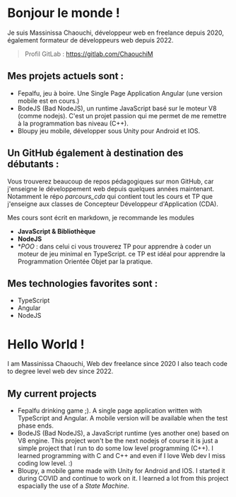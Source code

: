 # Bonjour le monde ! 
Je suis Massinissa Chaouchi, développeur web en freelance depuis 2020, également formateur de développeurs web depuis 2022.

> Profil GitLab : https://gitlab.com/ChaouchiM

## Mes projets actuels sont : 
- Fepalfu, jeu à boire. Une Single Page Application Angular (une version mobile est en cours.)
- BodeJS (Bad NodeJS), un runtime JavaScript basé sur le moteur V8 (comme nodejs). C'est un projet passion qui me permet de me remettre à la programmation bas niveau (C++).
- Bloupy jeu mobile, développer sous Unity pour Android et IOS.

## Un GitHub également à destination des débutants :
Vous trouverez beaucoup de repos pédagogiques sur mon GitHub, car j'enseigne le développement web depuis quelques années maintenant. Notamment le répo *parcours_cda* qui contient tout les cours et TP que j'enseigne aux classes de Concepteur Développeur d'Application (CDA).

Mes cours sont écrit en markdown, je recommande les modules 
- **JavaScript & Bibliothèque**
- **NodeJS**
- **POO* : dans celui ci vous trouverez TP pour apprendre à coder un moteur de jeu minimal en TypeScript. ce TP est idéal pour apprendre la Programmation Orientée Objet par la pratique.

## Mes technologies favorites sont :
- TypeScript
- Angular
- NodeJS

# Hello World !
I am Massinissa Chaouchi, Web dev freelance since 2020 I also teach code to degree level web dev since 2022.

## My current projects
- Fepalfu drinking game ;). A single page application written with TypeScript and Angular. A mobile version will be available when the test phase ends.
- BodeJS (Bad NodeJS), a JavaScript runtime (yes another one) based on V8 engine. This project won't be the next nodejs of course it is just a simple project that I run to do some low level programming (C++). I learned programming with C and C++ and even if I love Web dev I miss coding low level. :)
- Bloupy, a mobile game made with Unity for Android and IOS. I started it during COVID and continue to work on it. I learned a lot from this project espacially the use of a *State Machine*.

